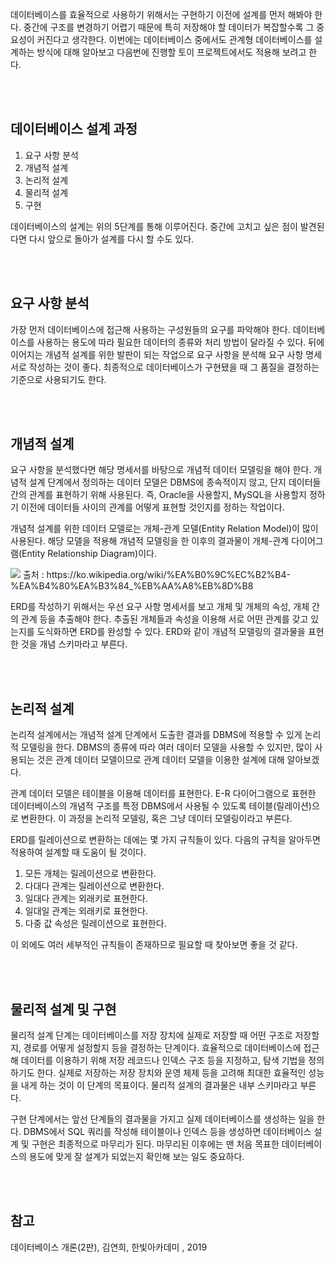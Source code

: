 데이터베이스를 효율적으로 사용하기 위해서는 구현하기 이전에 설계를 먼저 해봐야 한다. 중간에 구조를 변경하기 어렵기 때문에 특히 저장해야 할 데이터가 복잡할수록 그 중요성이 커진다고 생각한다. 이번에는 데이터베이스 중에서도 관계형 데이터베이스를 설계하는 방식에 대해 알아보고 다음번에 진행할 토이 프로젝트에서도 적용해 보려고 한다.

<br><br>

## 데이터베이스 설계 과정

1. 요구 사항 분석
2. 개념적 설계
3. 논리적 설계
4. 물리적 설계
5. 구현

데이터베이스의 설계는 위의 5단계를 통해 이루어진다. 중간에 고치고 싶은 점이 발견된다면 다시 앞으로 돌아가 설계를 다시 할 수도 있다.

<br><br>

## 요구 사항 분석


가장 먼저 데이터베이스에 접근해 사용하는 구성원들의 요구를 파악해야 한다. 데이터베이스를 사용하는 용도에 따라 필요한 데이터의 종류와 처리 방법이 달라질 수 있다. 뒤에 이어지는 개념적 설계를 위한 발판이 되는 작업으로 요구 사항을 분석해 요구 사항 명세서로 작성하는 것이 좋다. 최종적으로 데이터베이스가 구현됐을 때 그 품질을 결정하는 기준으로 사용되기도 한다.

<br><br>

## 개념적 설계

요구 사항을 분석했다면 해당 명세서를 바탕으로 개념적 데이터 모델링을 해야 한다. 개념적 설계 단계에서 정의하는 데이터 모델은 DBMS에 종속적이지 않고, 단지 데이터들 간의 관계를 표현하기 위해 사용된다. 즉, Oracle을 사용할지, MySQL을 사용할지 정하기 이전에 데이터들 사이의 관계를 어떻게 표현할 것인지를 정하는 작업이다.

개념적 설계를 위한 데이터 모델로는 개체-관계 모델(Entity Relation Model)이 많이 사용된다. 해당 모델을 적용해 개념적 모델링을 한 이후의 결과물이 개체-관계 다이어그램(Entity Relationship Diagram)이다.

<img src="https://upload.wikimedia.org/wikipedia/commons/thumb/7/72/ER_Diagram_MMORPG.png/1024px-ER_Diagram_MMORPG.png">
출처 : https://ko.wikipedia.org/wiki/%EA%B0%9C%EC%B2%B4-%EA%B4%80%EA%B3%84_%EB%AA%A8%EB%8D%B8

<br>

ERD를 작성하기 위해서는 우선 요구 사항 명세서를 보고 개체 및 개체의 속성, 개체 간의 관계 등을 추출해야 한다. 추출된 개체들과 속성을 이용해 서로 어떤 관계를 갖고 있는지를 도식화하면 ERD를 완성할 수 있다. ERD와 같이 개념적 모델링의 결과물을 표현한 것을 개념 스키마라고 부른다.

<br><br>

## 논리적 설계

논리적 설계에서는 개념적 설계 단계에서 도출한 결과를 DBMS에 적용할 수 있게 논리적 모델링을 한다. DBMS의 종류에 따라 여러 데이터 모델을 사용할 수 있지만, 많이 사용되는 것은 관계 데이터 모델이므로 관계 데이터 모델을 이용한 설계에 대해 알아보겠다.

관계 데이터 모델은 테이블을 이용해 데이터를 표현한다. E-R 다이어그램으로 표현한 데이터베이스의 개념적 구조를 특정 DBMS에서 사용될 수 있도록 테이블(릴레이션)으로 변환한다. 이 과정을 논리적 모델링, 혹은 그냥 데이터 모델링이라고 부른다.

ERD를 릴레이션으로 변환하는 데에는 몇 가지 규칙들이 있다. 다음의 규칙을 알아두면 적용하여 설계할 때 도움이 될 것이다.

1. 모든 개체는 릴레이션으로 변환한다.
2. 다대다 관계는 릴레이션으로 변환한다.
3. 일대다 관계는 외래키로 표현한다.
4. 일대일 관계는 외래키로 표현한다.
5. 다중 값 속성은 릴레이션으로 표현한다.

이 외에도 여러 세부적인 규칙들이 존재하므로 필요할 때 찾아보면 좋을 것 같다.

<br><br>

## 물리적 설계 및 구현

물리적 설계 단계는 데이터베이스를 저장 장치에 실제로 저장할 때 어떤 구조로 저장할지, 경로를 어떻게 설정할지 등을 결정하는 단계이다. 효율적으로 데이터베이스에 접근해 데이터를 이용하기 위해 저장 레코드나 인덱스 구조 등을 지정하고, 탐색 기법을 정의하기도 한다. 실제로 저장하는 저장 장치와 운영 체제 등을 고려해 최대한 효율적인 성능을 내게 하는 것이 이 단계의 목표이다. 물리적 설계의 결과물은 내부 스키마라고 부른다.

구현 단계에서는 앞선 단계들의 결과물을 가지고 실제 데이터베이스를 생성하는 일을 한다. DBMS에서 SQL 쿼리를 작성해 테이블이나 인덱스 등을 생성하면 데이터베이스 설계 및 구현은 최종적으로 마무리가 된다. 마무리된 이후에는 맨 처음 목표한 데이터베이스의 용도에 맞게 잘 설계가 되었는지 확인해 보는 일도 중요하다.

<br><br>

## 참고

데이터베이스 개론(2판), 김연희, 한빛아카데미 , 2019
